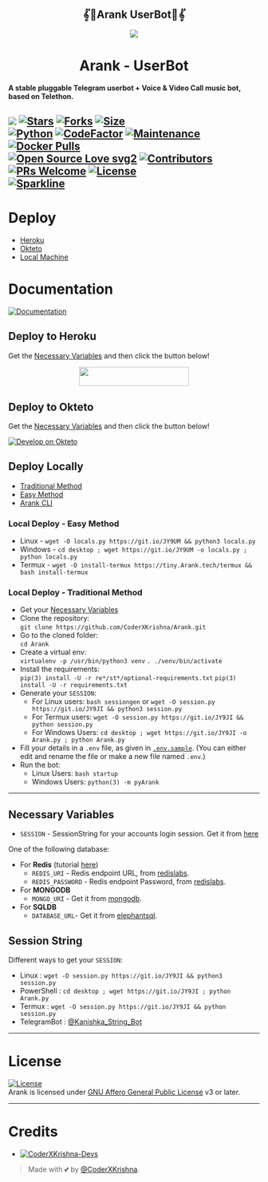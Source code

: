 <h2 align="center">
    𝄟🌹Arank UserBot🌹​​​​​𝄟​​​​​
</h2>

<p align="center">
  <img src="https://telegra.ph/file/0b9d7bd278272147f1f3c.jpg">
</p>
<h1 align="center">
  <b>Arank - UserBot</b>
</h1>

<b>A stable pluggable Telegram userbot + Voice & Video Call music bot, based on Telethon.</b>

[![](https://img.shields.io/badge/Arank-v0.8-crimson)](#)
[![Stars](https://img.shields.io/github/stars/CoderXKrishna/Arank?style=flat-square&color=yellow)](https://github.com/CoderXKrishna/Arank/stargazers)
[![Forks](https://img.shields.io/github/forks/CoderXKrishna/Arank?style=flat-square&color=orange)](https://github.com/CoderXKrishna/Arank/fork)
[![Size](https://img.shields.io/github/repo-size/CoderXKrishna/Arank?style=flat-square&color=green)](https://github.com/CoderXKrishna/Arank/)   
[![Python](https://img.shields.io/badge/Python-v3.10.3-blue)](https://www.python.org/)
[![CodeFactor](https://www.codefactor.io/repository/github/CoderXKrishna/Arank/badge/main)](https://www.codefactor.io/repository/github/CoderXKrishna/Arank/overview/main)
[![Maintenance](https://img.shields.io/badge/Maintained%3F-yes-green.svg)](https://github.com/CoderXKrishna/Arank/graphs/commit-activity)
[![Docker Pulls](https://img.shields.io/docker/pulls/theCoderXKrishna/Arank?style=flat-square)](https://img.shields.io/docker/pulls/theCoderXKrishna/Arank?style=flat-square)   
[![Open Source Love svg2](https://badges.frapsoft.com/os/v2/open-source.svg?v=103)](https://github.com/CoderXKrishna/Arank)
[![Contributors](https://img.shields.io/github/contributors/CoderXKrishna/Arank?style=flat-square&color=green)](https://github.com/CoderXKrishna/Arank/graphs/contributors)
[![PRs Welcome](https://img.shields.io/badge/PRs-welcome-brightgreen.svg?style=flat-square)](https://makeapullrequest.com)
[![License](https://img.shields.io/badge/License-AGPL-blue)](https://github.com/CoderXKrishna/Arank/blob/main/LICENSE)   
[![Sparkline](https://stars.medv.io/CoderXKrishna/Arank.svg)](https://stars.medv.io/CoderXKrishna/Arank)
----

# Deploy
- [Heroku](#deploy-to-heroku)
- [Okteto](#deploy-to-okteto)
- [Local Machine](#deploy-locally)

# Documentation 
[![Documentation](https://img.shields.io/badge/Documentation-Arank-blue)](http://Arank.tech/)



## Deploy to Heroku
Get the [Necessary Variables](#Necessary-Variables) and then click the button below!  

<p align="center"><a href="https://dashboard.heroku.com/new?template=https://github.com/CoderXHitler/Arank"> <img src="https://img.shields.io/badge/Deploy%20On%20Heroku-darkred?style=for-the-badge&logo=heroku" width="220" height="38.45"/></a></p>

## Deploy to Okteto
Get the [Necessary Variables](#Necessary-Variables) and then click the button below!

[![Develop on Okteto](https://okteto.com/develop-okteto.svg)](https://cloud.okteto.com/deploy?repository=https://github.com/CoderXKrishna/Arank)

## Deploy Locally
- [Traditional Method](#local-deploy---traditional-method)
- [Easy Method](#local-deploy---easy-method)
- [Arank CLI](#Arank-cli)

### Local Deploy - Easy Method
- Linux - `wget -O locals.py https://git.io/JY9UM && python3 locals.py`
- Windows - `cd desktop ; wget https://git.io/JY9UM -o locals.py ; python locals.py`
- Termux - `wget -O install-termux https://tiny.Arank.tech/termux && bash install-termux`

### Local Deploy - Traditional Method
- Get your [Necessary Variables](#Necessary-Variables)
- Clone the repository:    
`git clone https://github.com/CoderXKrishna/Arank.git`
- Go to the cloned folder:    
`cd Arank`
- Create a virtual env:      
`virtualenv -p /usr/bin/python3 venv`
`. ./venv/bin/activate`
- Install the requirements:      
`pip(3) install -U -r re*/st*/optional-requirements.txt`
`pip(3) install -U -r requirements.txt`
- Generate your `SESSION`:
  - For Linux users:
    `bash sessiongen`
     or
    `wget -O session.py https://git.io/JY9JI && python3 session.py`
  - For Termux users:
    `wget -O session.py https://git.io/JY9JI && python session.py`
  - For Windows Users:
    `cd desktop ; wget https://git.io/JY9JI -o Arank.py ; python Arank.py`
- Fill your details in a `.env` file, as given in [`.env.sample`](https://github.com/CoderXKrishna/Arank/blob/main/.env.sample).
(You can either edit and rename the file or make a new file named `.env`.)
- Run the bot:
  - Linux Users:
   `bash startup`
  - Windows Users:
    `python(3) -m pyArank`

---
## Necessary Variables
- `SESSION` - SessionString for your accounts login session. Get it from [here](#Session-String)

One of the following database:
- For **Redis** (tutorial [here](./resources/extras/redistut.md))
  - `REDIS_URI` - Redis endpoint URL, from [redislabs](http://redislabs.com/).
  - `REDIS_PASSWORD` - Redis endpoint Password, from [redislabs](http://redislabs.com/).
- For **MONGODB**
  - `MONGO_URI` - Get it from [mongodb](https://mongodb.com/atlas).
- For **SQLDB**
  - `DATABASE_URL`- Get it from [elephantsql](https://elephantsql.com).

## Session String
Different ways to get your `SESSION`:
* Linux : `wget -O session.py https://git.io/JY9JI && python3 session.py`
* PowerShell : `cd desktop ; wget https://git.io/JY9JI ; python Arank.py`
* Termux : `wget -O session.py https://git.io/JY9JI && python session.py`
* TelegramBot : [@Kanishka_String_Bot](https://t.me/Kanishka_String_Bot)

---

# License
[![License](https://www.gnu.org/graphics/agplv3-155x51.png)](LICENSE)   
Arank is licensed under [GNU Affero General Public License](https://www.gnu.org/licenses/agpl-3.0.en.html) v3 or later.

---

# Credits
* [![CoderXKrishna-Devs](https://img.shields.io/static/v1?label=CoderXKrishna&message=devs&color=critical)](https://t.me/ArankDevs)

> Made with 💕 by [@CoderXKrishna](https://t.me/CoderXKrishna).    
